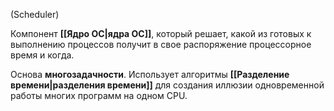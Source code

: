 (Scheduler)

Компонент **[[Ядро ОС|ядра ОС]]**, который решает, какой из готовых к выполнению процессов получит в свое распоряжение процессорное время и когда.

Основа **многозадачности**. Использует алгоритмы **[[Разделение времени|разделения времени]]** для создания иллюзии одновременной работы многих программ на одном CPU.